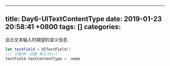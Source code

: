 
---
title: Day6-UITextContentType
date: 2019-01-23 20:58:41 +0800
tags: []
categories: 
---
显示文本输入时期望的语义信息.

```swift
let textField = UITextField()
/// 只能单一设置 默认为nil
textField.textContentType = .name
```


